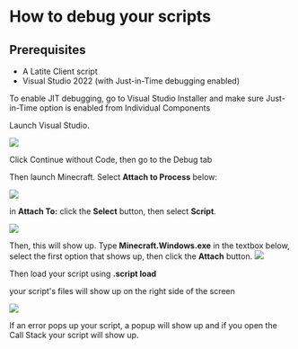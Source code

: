 # How to debug your scripts 

## Prerequisites
- A Latite Client script
- Visual Studio 2022 (with Just-in-Time debugging enabled)

To enable JIT debugging, go to Visual Studio Installer and make sure Just-in-Time option
is enabled from Individual Components

Launch Visual Studio.

![](https://cdn.discordapp.com/attachments/1095148413399605308/1139978442851495966/image.png)

Click Continue without Code, then go to the Debug tab

Then launch Minecraft. Select **Attach to Process** below:

![](https://cdn.discordapp.com/attachments/1095148413399605308/1139975127161901170/image.png)

in **Attach To:** click the **Select** button, then select **Script**.

![](https://cdn.discordapp.com/attachments/1095148413399605308/1141543023050752170/image.png)

Then, this will show up. Type **Minecraft.Windows.exe** in the textbox below, select the first option 
that shows up, then click the **Attach** button.
![](https://cdn.discordapp.com/attachments/1095148413399605308/1139975738800492634/image.png)

Then load your script using **.script load <name>**

your script's files will show up on the right side of the screen

![](https://cdn.discordapp.com/attachments/1095148413399605308/1141544126282748014/image.png)

If an error pops up your script, a popup will show up and if you open the Call Stack your script will show up.